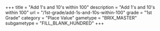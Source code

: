 +++
title = "Add 1's and 10's within 100"
description = "Add 1's and 10's within 100"
url = "/1st-grade/add-1s-and-10s-within-100"
grade = "1st Grade"
category = "Place Value"
gametype = "BRIX_MASTER"
subgametype = "FILL_BLANK_HUNDRED"
+++